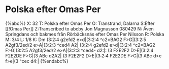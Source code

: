 # Polska efter Omas Per

{%abc%}
X: 32
T: Polska efter Omas Per
O: Transtrand, Dalarna
S:Efter [[!Omas Per]]
Z:Transcribed to abcby Jon Magnusson 080429
N: Även Springdans och bakmes från Rörbäcksnäs efter Omas Per Nilsson
R: Polska
M: 3/4
L: 1/8
K: Dm
(3:2:4 g2efd2 e>d|(3:2:4 ^c2=BAG2 F>G|(3:2:5 A2gf3/2ed/2 e>A|(3:2:3 ^ced4 A2|
(3:2:4 g2efd2 e>d|(3:2:4 ^c2=BAG2 F>G|(3:2:5 A2gf3/2ed/2 e>A|(3:2:3 ^ced4- d2:|:
(3 F2E2F2 D>E|(3:2:4 F2E2DE F>G|(3 ABc d2A2|
(3 F2E2F2 D>E|(3:2:4 F2E2DE F>G|(3 ABc d>e f>e|(3 ^cec d4:|
{%endabc%}

